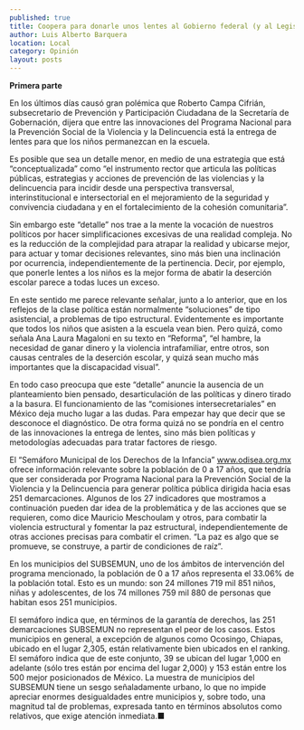 ```yaml
---
published: true
title: Coopera para donarle unos lentes al Gobierno federal (y al Legislativo también)
author: Luis Alberto Barquera
location: Local
category: Opinión
layout: posts
---
```


**Primera parte**

En los últimos días causó gran polémica que Roberto Campa Cifrián, subsecretario de Prevención y Participación Ciudadana de la Secretaría de Gobernación, dijera que entre las innovaciones del Programa Nacional para la Prevención Social de la Violencia y la Delincuencia está la entrega de lentes para que los niños permanezcan en la escuela.

Es posible que sea un detalle menor, en medio de una estrategia que está “conceptualizada” como “el instrumento rector que articula las políticas públicas, estrategias y acciones de prevención de las violencias y la delincuencia para incidir desde una perspectiva transversal, interinstitucional e intersectorial en el mejoramiento de la seguridad y convivencia ciudadana y en el fortalecimiento de la cohesión comunitaria”.

Sin embargo este “detalle” nos trae a la mente la vocación de nuestros políticos por hacer simplificaciones excesivas de una realidad compleja. No es la reducción de la complejidad para atrapar la realidad y ubicarse mejor, para actuar y tomar decisiones relevantes, sino más bien una inclinación por ocurrencia, independientemente de la pertinencia. Decir, por ejemplo, que ponerle lentes a los niños es la mejor forma de abatir la deserción escolar parece a todas luces un exceso.

En este sentido me parece relevante señalar, junto a lo anterior, que en los reflejos de la clase política están normalmente “soluciones” de tipo asistencial, a problemas de tipo estructural. Evidentemente es importante que todos los niños que asisten a la escuela vean bien. Pero quizá, como señala Ana Laura Magaloni en su texto en “Reforma”, “el hambre, la necesidad de ganar dinero y la violencia intrafamiliar, entre otros, son causas centrales de la deserción escolar, y quizá sean mucho más importantes que la discapacidad visual”.

En todo caso preocupa que este “detalle” anuncie la ausencia de un planteamiento bien pensado, desarticulación de las políticas y dinero tirado a la basura. El funcionamiento de las “comisiones intersecretariales” en México deja mucho lugar a las dudas. Para empezar hay que decir que se desconoce el diagnóstico. De otra forma quizá no se pondría en el centro de las innovaciones la entrega de lentes, sino más bien políticas y metodologías adecuadas para tratar factores de riesgo.

El “Semáforo Municipal de los Derechos de la Infancia” www.odisea.org.mx ofrece información relevante sobre la población de 0 a 17 años, que tendría que ser considerada por Programa Nacional para la Prevención Social de la Violencia y la Delincuencia para generar política pública dirigida hacia esas 251 demarcaciones. Algunos de los 27 indicadores que mostramos a continuación pueden dar idea de la problemática y de las acciones que se requieren, como dice Mauricio Meschoulam y otros, para combatir  la violencia estructural y fomentar la paz estructural, independientemente de otras acciones precisas para combatir el crimen. “La paz es algo que se promueve, se construye, a partir de condiciones de raíz”.

En los municipios del SUBSEMUN, uno de los ámbitos de intervención del programa mencionado, la población de 0 a 17 años representa el 33.06% de la población total. Esto es un mundo: son 24 millones 719 mil 851 niños, niñas y adolescentes, de los 74 millones 759 mil 880 de personas que habitan esos 251 municipios. 

El semáforo indica que, en términos de la garantía de derechos, las 251 demarcaciones SUBSEMUN no representan el peor de los casos. Estos municipios en general, a excepción de algunos como Ocosingo, Chiapas, ubicado en el lugar 2,305, están relativamente bien ubicados en el ranking. El semáforo indica que de este conjunto, 39 se ubican del lugar 1,000 en adelante (sólo tres están por encima del lugar 2,000) y 153 están entre los 500 mejor posicionados de México. La muestra de municipios del SUBSEMUN tiene un sesgo señaladamente urbano, lo que no impide apreciar enormes desigualdades entre municipios y, sobre todo, una magnitud tal de problemas, expresada tanto en términos absolutos como relativos, que exige atención inmediata.■
